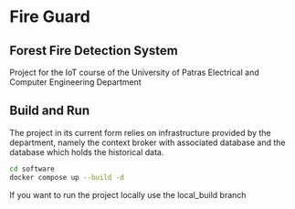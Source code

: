 # Fire Guard
## Forest Fire Detection System

Project for the IoT course of the University of Patras Electrical and Computer Engineering Department

## Build and Run
The project in its current form relies on infrastructure provided by the department,
namely the context broker with associated database and the database which holds the historical data.

```bash
cd software
docker compose up --build -d
```

If you want to run the project locally use the local_build branch

